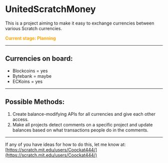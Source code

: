 # UnitedScratchMoney

This is a project aiming to make it easy to exchange currencies between various Scratch currencies.  

<span style="color: orange; font-weight: bold;">Current stage: Planning</span>

---

## Currencies on board:

- Blockcoins = yes
- Bytebank = maybe
- ECKoins = yes

---

## Possible Methods:

1. Create balance-modifying APIs for all currencies and give each other access.
2. Make all projects detect comments on a specific project and update balances based on what transactions people do in the comments.

---

If any of you have ideas for how to do this, let me know at:  
[https://scratch.mit.edu/users/Coockat444/](https://scratch.mit.edu/users/Coockat444/)
